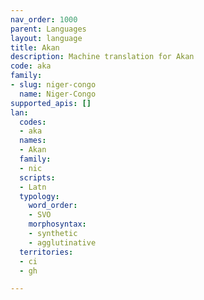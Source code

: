 ```yaml
---
nav_order: 1000
parent: Languages
layout: language
title: Akan
description: Machine translation for Akan
code: aka
family:
- slug: niger-congo
  name: Niger-Congo
supported_apis: []
lan:
  codes:
  - aka
  names:
  - Akan
  family:
  - nic
  scripts:
  - Latn
  typology:
    word_order:
    - SVO
    morphosyntax:
    - synthetic
    - agglutinative
  territories:
  - ci
  - gh

---
```


